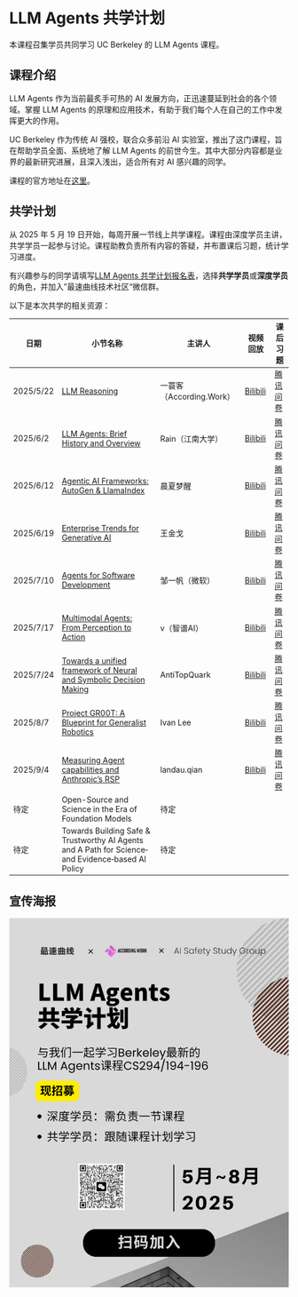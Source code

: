 # LLM Agents 共学计划

本课程召集学员共同学习 UC Berkeley 的 LLM Agents 课程。

## 课程介绍

LLM Agents 作为当前最炙手可热的 AI 发展方向，正迅速蔓延到社会的各个领域。掌握 LLM Agents 的原理和应用技术，有助于我们每个人在自己的工作中发挥更大的作用。

UC Berkeley 作为传统 AI 强校，联合众多前沿 AI 实验室，推出了这门课程，旨在帮助学员全面、系统地了解 LLM Agents 的前世今生。其中大部分内容都是业界的最新研究进展，且深入浅出，适合所有对 AI 感兴趣的同学。

课程的官方地址在[这里](https://llmagents-learning.org/f24)。

## 共学计划

从 2025 年 5 月 19 日开始，每周开展一节线上共学课程。课程由深度学员主讲，共学学员一起参与讨论。课程助教负责所有内容的答疑，并布置课后习题，统计学习进度。

有兴趣参与的同学请填写[LLM Agents 共学计划报名表](https://docs.qq.com/form/page/DTWxtR3BrcmVFZVFa)，选择**共学学员**或**深度学员**的角色，并加入”最速曲线技术社区“微信群。

以下是本次共学的相关资源：

| 日期 | 小节名称 | 主讲人 | 视频回放 | 课后习题 |
|---|---|---|---|---|
|2025/5/22| [LLM Reasoning](course-01-llm-agents/chapter-01-llm-reasoning.md) | 一蓑客（According.Work） | [Bilibili](https://www.bilibili.com/video/BV13YjEzhEWD/?share_source=copy_web&vd_source=3f258476a6487ba5ca6427ce85ef2d5f) | [腾讯问卷](https://docs.qq.com/form/page/DTWRUYm5TdENOb1Fn)
| 2025/6/2 | [LLM Agents: Brief History and Overview](course-01-llm-agents/chapter-02-llm-agents-brief-history-and-overview.md) | Rain（江南大学） | [Bilibili](https://www.bilibili.com/video/BV1ef78zKEBD) | [腾讯问卷](https://docs.qq.com/form/page/DTXR0WGRCU2tKa1BR) |
| 2025/6/12 | [Agentic AI Frameworks: AutoGen & LlamaIndex](course-01-llm-agents/chapter-03-agentic-ai-frameworks.md) | 晨夏梦醒 | [Bilibili](https://www.bilibili.com/video/BV18zM2zQEhp) | [腾讯问卷](https://docs.qq.com/form/page/DTVFidG5RVW16RnZ3)
| 2025/6/19 | [Enterprise Trends for Generative AI](course-01-llm-agents/chapter-04-enterprise-trends-for-generative-ai.md) | 王金戈 | [Bilibili](https://www.bilibili.com/video/BV1GoKczREyB) | [腾讯问卷](https://docs.qq.com/form/page/DTVZERHVrc0RxTFFO)
| 2025/7/10 | [Agents for Software Development](course-01-llm-agents/chapter-05-agents-for-software-development.md) | 邹一帆（微软） | [Bilibili](https://www.bilibili.com/video/BV1q6uKzQEL2) | [腾讯问卷](https://docs.qq.com/form/page/DTWd0Z2RuVGpwZmx3)
| 2025/7/17 | [Multimodal Agents: From Perception to Action](course-01-llm-agents/chapter-06-multimodal-agents.md) | v（智谱AI） | [Bilibili](https://www.bilibili.com/video/BV1vgu9zmEPb) | [腾讯问卷](https://docs.qq.com/form/page/DTUxqUGpNY1huQXZp)
| 2025/7/24 | [Towards a unified framework of Neural and Symbolic Decision Making](course-01-llm-agents/chapter-07-towards-a-unified-framework-of-neural-and-symbolic-decision-making.md) | AntiTopQuark | [Bilibili](https://www.bilibili.com/video/BV1ZdbmzHEjg) | [腾讯问卷](https://docs.qq.com/form/page/DTVZ5SVZQcmpoemhT)
| 2025/8/7 | [Project GR00T: A Blueprint for Generalist Robotics](course-01-llm-agents/chapter-08-project-gr00t-a-blueprint-for-generalist-robotics.md) | Ivan Lee | [Bilibili](https://www.bilibili.com/video/BV1iWt1zrEo2) | [腾讯问卷](https://docs.qq.com/form/page/DTWhKV3NEcm15YU9o)
| 2025/9/4 | [Measuring Agent capabilities and Anthropic’s RSP](course-01-llm-agents/chapter-09-measuring-agent-capabilities-and-anthropics-rsp.md) | landau.qian | [Bilibili](https://www.bilibili.com/video/BV11ha8zxEG6) | [腾讯问卷](https://docs.qq.com/form/page/DTWhwUWhwYXZzZVhW)
| 待定 | Open-Source and Science in the Era of Foundation Models | 待定 |  |
| 待定 | Towards Building Safe & Trustworthy AI Agents and A Path for Science‑ and Evidence‑based AI Policy | 待定 |  |

## 宣传海报

![LLM Agents共学计划招募](assets/LLMAgents共学计划/招募.png)